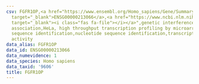 ```yaml
---
csv: FGFR1OP,<a href="https://www.ensembl.org/Homo_sapiens/Gene/Summary?db=core;g=ENSG00000213066"
  target="_blank">ENSG00000213066</a>,<a href="https://www.ncbi.nlm.nih.gov/pubmed/17216044"
  target="_blank"><i class="fas fa-file"></i></a>",genetic interference,functional
  association,HeLa, high throughput transcription profiling by microarray,nucleotide
  sequence identification,nucleotide sequence identification,transcriptional regulation,down-regulates
  activity
data_alias: FGFR1OP
data_id: ENSG00000213066
data_numevidence: 1
data_species: Homo sapiens
data_taxid: '9606'
title: FGFR1OP
---
```

